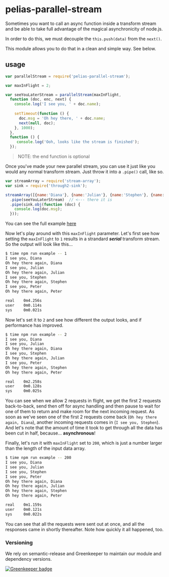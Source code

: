 # pelias-parallel-stream

Sometimes you want to call an async function inside a transform stream and be able to
take full advantage of the magical asynchronicity of node.js.
 
In order to do this, we must decouple the `this.push(data)` from the `next()`.
 
This module allows you to do that in a clean and simple way. See below.


## usage

```javascript
var parallelStream = require('pelias-parallel-stream');

var maxInFlight = 2;

var seeYouLaterStream = parallelStream(maxInFlight, 
  function (doc, enc, next) {
    console.log('I see you, ' + doc.name);
    
    setTimeout(function () {
      doc.msg = 'Oh hey there, ' + doc.name;
      next(null, doc);
    }, 1000);
  },
  function () {
     console.log('Ooh, looks like the stream is finished');
  });
```

> NOTE: the end function is optional

Once you've made your new parallel stream, you can use it just like you would any normal transform stream.
Just throw it into a `.pipe()` call, like so.

```javascript
var streamArray = require('stream-array');
var sink = require('through2-sink');

streamArray([{name:'Diana'}, {name:'Julian'}, {name:'Stephen'}, {name:'Peter'}])
  .pipe(seeYouLaterStream)  // <--- there it is
  .pipe(sink.obj(function (doc) {
    console.log(doc.msg);
  }));
```

You can see the full example [here](example/simple.js)

Now let's play around with this `maxInFlight` parameter.
Let's first see how setting the `maxInFlight` to `1` results in a strandard ___serial___ transform stream.
So the output will look like this...

```bash
$ time npm run example -- 1
I see you, Diana
Oh hey there again, Diana
I see you, Julian
Oh hey there again, Julian
I see you, Stephen
Oh hey there again, Stephen
I see you, Peter
Oh hey there again, Peter

real	0m4.256s
user	0m0.114s
sys	    0m0.021s
```

Now let's set it to `2` and see how different the output looks, and if performance has improved.

```bash
$ time npm run example -- 2
I see you, Diana
I see you, Julian
Oh hey there again, Diana
I see you, Stephen
Oh hey there again, Julian
I see you, Peter
Oh hey there again, Stephen
Oh hey there again, Peter

real	0m2.258s
user	0m0.128s
sys	    0m0.025s
```

You can see when we allow 2 requests in flight, we get the first 2 requests back-to-back, send then off for async
handling and then pause to wait for one of them to return and make room for the next incoming request.
As soon as we've seen one of the first 2 requests come back (`Oh hey there again, Diana`),
another incoming requests comes in (`I see you, Stephen`). And let's note that the amount of time it took to get through
all the data has been cut in half, because... __asynchronous__!
  
Finally, let's run it with `maxInFlight` set to `200`, which is just a number larger than the length of the input data array.

```bash
$ time npm run example -- 200
I see you, Diana
I see you, Julian
I see you, Stephen
I see you, Peter
Oh hey there again, Diana
Oh hey there again, Julian
Oh hey there again, Stephen
Oh hey there again, Peter

real	0m1.159s
user	0m0.121s
sys	    0m0.022s
```

You can see that all the requests were sent out at once, and all the responses came in shortly thereafter. 
Note how quickly it all happened, too. 

### Versioning

We rely on semantic-release and Greenkeeper to maintain our module and dependency versions.

[![Greenkeeper badge](https://badges.greenkeeper.io/pelias/parallel-stream.svg)](https://greenkeeper.io/)


